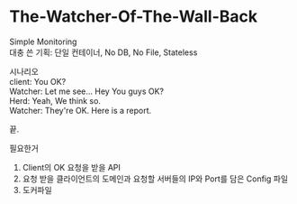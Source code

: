 # The-Watcher-Of-The-Wall-Back
Simple Monitoring  
대충 쓴 기획: 단일 컨테이너, No DB, No File, Stateless  

시나리오  
client: You OK?  
Watcher: Let me see... Hey You guys OK?  
Herd: Yeah, We think so.  
Watcher: They're OK. Here is a report.  
  
끝.  

필요한거  
1. Client의 OK 요청을 받을 API  
2. 요청 받을 클라이언트의 도메인과 요청할 서버들의 IP와 Port를 담은 Config 파일  
3. 도커파일  
